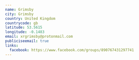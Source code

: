 ```yaml
---
name: Grimsby
city: Grimsby
country: United Kingdom
countrycode: gb
latitude: 53.5615
longitude: -0.1483
email: xrgrimsby@protonmail.com
publiciseemail: true
links:
  facebook: https://www.facebook.com/groups/890767431297741
---
```

